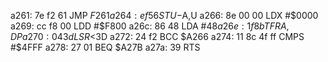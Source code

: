 a261: 7e f2 61     JMP    $F261
a264: ef 56        STU    -$A,U
a266: 8e 00 00     LDX    #$0000
a269: cc f8 00     LDD    #$F800
a26c: 86 48        LDA    #$48
a26e: 1f 8b        TFR    A,DP
a270: 04 3d        LSR    <$3D
a272: 24 f2        BCC    $A266
a274: 11 8c 4f ff  CMPS   #$4FFF
a278: 27 01        BEQ    $A27B
a27a: 39           RTS
